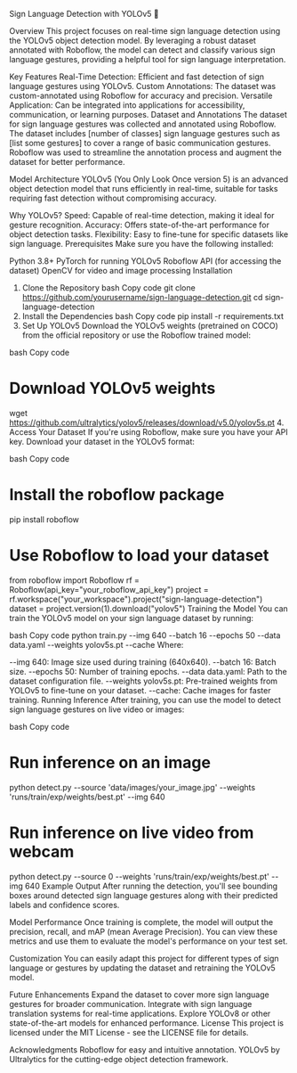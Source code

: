 Sign Language Detection with YOLOv5 🚀

Overview
This project focuses on real-time sign language detection using the YOLOv5 object detection model. By leveraging a robust dataset annotated with Roboflow, the model can detect and classify various sign language gestures, providing a helpful tool for sign language interpretation.

Key Features
Real-Time Detection: Efficient and fast detection of sign language gestures using YOLOv5.
Custom Annotations: The dataset was custom-annotated using Roboflow for accuracy and precision.
Versatile Application: Can be integrated into applications for accessibility, communication, or learning purposes.
Dataset and Annotations
The dataset for sign language gestures was collected and annotated using Roboflow.
The dataset includes [number of classes] sign language gestures such as [list some gestures] to cover a range of basic communication gestures.
Roboflow was used to streamline the annotation process and augment the dataset for better performance.

Model Architecture
YOLOv5 (You Only Look Once version 5) is an advanced object detection model that runs efficiently in real-time, suitable for tasks requiring fast detection without compromising accuracy.

Why YOLOv5?
Speed: Capable of real-time detection, making it ideal for gesture recognition.
Accuracy: Offers state-of-the-art performance for object detection tasks.
Flexibility: Easy to fine-tune for specific datasets like sign language.
Prerequisites
Make sure you have the following installed:

Python 3.8+
PyTorch for running YOLOv5
Roboflow API (for accessing the dataset)
OpenCV for video and image processing
Installation
1. Clone the Repository
bash
Copy code
git clone https://github.com/yourusername/sign-language-detection.git
cd sign-language-detection
2. Install the Dependencies
bash
Copy code
pip install -r requirements.txt
3. Set Up YOLOv5
Download the YOLOv5 weights (pretrained on COCO) from the official repository or use the Roboflow trained model:

bash
Copy code
# Download YOLOv5 weights
wget https://github.com/ultralytics/yolov5/releases/download/v5.0/yolov5s.pt
4. Access Your Dataset
If you're using Roboflow, make sure you have your API key. Download your dataset in the YOLOv5 format:

bash
Copy code
# Install the roboflow package
pip install roboflow

# Use Roboflow to load your dataset
from roboflow import Roboflow
rf = Roboflow(api_key="your_roboflow_api_key")
project = rf.workspace("your_workspace").project("sign-language-detection")
dataset = project.version(1).download("yolov5")
Training the Model
You can train the YOLOv5 model on your sign language dataset by running:

bash
Copy code
python train.py --img 640 --batch 16 --epochs 50 --data data.yaml --weights yolov5s.pt --cache
Where:

--img 640: Image size used during training (640x640).
--batch 16: Batch size.
--epochs 50: Number of training epochs.
--data data.yaml: Path to the dataset configuration file.
--weights yolov5s.pt: Pre-trained weights from YOLOv5 to fine-tune on your dataset.
--cache: Cache images for faster training.
Running Inference
After training, you can use the model to detect sign language gestures on live video or images:

bash
Copy code
# Run inference on an image
python detect.py --source 'data/images/your_image.jpg' --weights 'runs/train/exp/weights/best.pt' --img 640

# Run inference on live video from webcam
python detect.py --source 0 --weights 'runs/train/exp/weights/best.pt' --img 640
Example Output
After running the detection, you'll see bounding boxes around detected sign language gestures along with their predicted labels and confidence scores.

Model Performance
Once training is complete, the model will output the precision, recall, and mAP (mean Average Precision). You can view these metrics and use them to evaluate the model's performance on your test set.

Customization
You can easily adapt this project for different types of sign language or gestures by updating the dataset and retraining the YOLOv5 model.

Future Enhancements
Expand the dataset to cover more sign language gestures for broader communication.
Integrate with sign language translation systems for real-time applications.
Explore YOLOv8 or other state-of-the-art models for enhanced performance.
License
This project is licensed under the MIT License - see the LICENSE file for details.

Acknowledgments
Roboflow for easy and intuitive annotation.
YOLOv5 by Ultralytics for the cutting-edge object detection framework.
